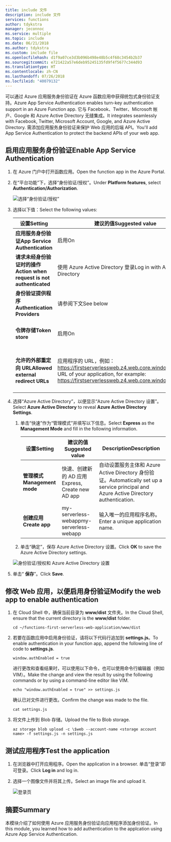 ```yaml
---
title: include 文件
description: include 文件
services: functions
author: tdykstra
manager: jeconnoc
ms.service: multiple
ms.topic: include
ms.date: 06/21/2018
ms.author: tdykstra
ms.custom: include file
ms.openlocfilehash: d1f9a07ce3d3b096b498e48b5c4f68c3454b2b37
ms.sourcegitcommit: e721422a57e6deb95245135fd9f4f5677c344d93
ms.translationtype: HT
ms.contentlocale: zh-CN
ms.lasthandoff: 07/26/2018
ms.locfileid: "40079132"
---
```

<span data-ttu-id="dfd8c-103">可以通过 Azure 应用服务身份验证在 Azure 函数应用中获得统包式身份验证支持。</span><span class="sxs-lookup"><span data-stu-id="dfd8c-103">Azure App Service Authentication enables turn-key authentication support in an Azure Function app.</span></span> <span data-ttu-id="dfd8c-104">它与 Facebook、Twitter、Microsoft 帐户、Google 和 Azure Active Directory 无缝集成。</span><span class="sxs-lookup"><span data-stu-id="dfd8c-104">It integrates seamlessly with Facebook, Twitter, Microsoft Account, Google, and Azure Active Directory.</span></span> <span data-ttu-id="dfd8c-105">需添加应用服务身份验证来保护 Web 应用的后端 API。</span><span class="sxs-lookup"><span data-stu-id="dfd8c-105">You'll add App Service Authentication to protect the backend APIs of your web app.</span></span>

## <a name="enable-app-service-authentication"></a><span data-ttu-id="dfd8c-106">启用应用服务身份验证</span><span class="sxs-lookup"><span data-stu-id="dfd8c-106">Enable App Service Authentication</span></span>

1. <span data-ttu-id="dfd8c-107">在 Azure 门户中打开函数应用。</span><span class="sxs-lookup"><span data-stu-id="dfd8c-107">Open the function app in the Azure Portal.</span></span>

1. <span data-ttu-id="dfd8c-108">在“平台功能”下，选择“身份验证/授权”。</span><span class="sxs-lookup"><span data-stu-id="dfd8c-108">Under **Platform features**, select **Authentication/Authorization**.</span></span>

    ![选择“身份验证/授权”](media/functions-first-serverless-web-app/6-authorization.jpg)

1. <span data-ttu-id="dfd8c-110">选择以下值：</span><span class="sxs-lookup"><span data-stu-id="dfd8c-110">Select the following values:</span></span>
    
    | <span data-ttu-id="dfd8c-111">设置</span><span class="sxs-lookup"><span data-stu-id="dfd8c-111">Setting</span></span>      |  <span data-ttu-id="dfd8c-112">建议的值</span><span class="sxs-lookup"><span data-stu-id="dfd8c-112">Suggested value</span></span>   | <span data-ttu-id="dfd8c-113">Description</span><span class="sxs-lookup"><span data-stu-id="dfd8c-113">Description</span></span>                                        |
    | --- | --- | ---|
    | <span data-ttu-id="dfd8c-114">**应用服务身份验证**</span><span class="sxs-lookup"><span data-stu-id="dfd8c-114">**App Service Authentication**</span></span> | <span data-ttu-id="dfd8c-115">启用</span><span class="sxs-lookup"><span data-stu-id="dfd8c-115">On</span></span> | <span data-ttu-id="dfd8c-116">启用身份验证</span><span class="sxs-lookup"><span data-stu-id="dfd8c-116">Enable authentication.</span></span> |
    | <span data-ttu-id="dfd8c-117">**请求未经身份验证时的操作**</span><span class="sxs-lookup"><span data-stu-id="dfd8c-117">**Action when request is not authenticated**</span></span> | <span data-ttu-id="dfd8c-118">使用 Azure Active Directory 登录</span><span class="sxs-lookup"><span data-stu-id="dfd8c-118">Log in with Azure Active Directory</span></span> | <span data-ttu-id="dfd8c-119">选择配置的身份验证方法（见下）。</span><span class="sxs-lookup"><span data-stu-id="dfd8c-119">Select a configured authentication method (below).</span></span> |
    | <span data-ttu-id="dfd8c-120">**身份验证提供程序**</span><span class="sxs-lookup"><span data-stu-id="dfd8c-120">**Authentication Providers**</span></span> | <span data-ttu-id="dfd8c-121">请参阅下文</span><span class="sxs-lookup"><span data-stu-id="dfd8c-121">See below</span></span> | <span data-ttu-id="dfd8c-122">请参阅下文</span><span class="sxs-lookup"><span data-stu-id="dfd8c-122">See below</span></span> |
    | <span data-ttu-id="dfd8c-123">**令牌存储**</span><span class="sxs-lookup"><span data-stu-id="dfd8c-123">**Token store**</span></span> | <span data-ttu-id="dfd8c-124">启用</span><span class="sxs-lookup"><span data-stu-id="dfd8c-124">On</span></span> | <span data-ttu-id="dfd8c-125">允许应用服务存储和管理令牌。</span><span class="sxs-lookup"><span data-stu-id="dfd8c-125">Allow App Service to store and manage tokens.</span></span> |
    | <span data-ttu-id="dfd8c-126">**允许的外部重定向 URL**</span><span class="sxs-lookup"><span data-stu-id="dfd8c-126">**Allowed external redirect URLs**</span></span> | <span data-ttu-id="dfd8c-127">应用程序的 URL，例如：https://firstserverlessweb.z4.web.core.windows.net/</span><span class="sxs-lookup"><span data-stu-id="dfd8c-127">The URL of your application, for example: https://firstserverlessweb.z4.web.core.windows.net/</span></span> | <span data-ttu-id="dfd8c-128">在用户进行身份验证后，允许将应用服务重定向到的 URL。</span><span class="sxs-lookup"><span data-stu-id="dfd8c-128">URL(s) that App Service is allowed to redirect to after a user is authenticated.</span></span> |

1. <span data-ttu-id="dfd8c-129">选择“Azure Active Directory”，以便显示“Azure Active Directory 设置”。</span><span class="sxs-lookup"><span data-stu-id="dfd8c-129">Select **Azure Active Directory** to reveal **Azure Active Directory Settings**.</span></span>

    1. <span data-ttu-id="dfd8c-130">单击“快速”作为“管理模式”并填写以下信息。</span><span class="sxs-lookup"><span data-stu-id="dfd8c-130">Select **Express** as the **Management Mode** and fill in the following information.</span></span>
    
        | <span data-ttu-id="dfd8c-131">设置</span><span class="sxs-lookup"><span data-stu-id="dfd8c-131">Setting</span></span>      |  <span data-ttu-id="dfd8c-132">建议的值</span><span class="sxs-lookup"><span data-stu-id="dfd8c-132">Suggested value</span></span>   | <span data-ttu-id="dfd8c-133">Description</span><span class="sxs-lookup"><span data-stu-id="dfd8c-133">Description</span></span>                                        |
        | --- | --- | ---|
        | <span data-ttu-id="dfd8c-134">**管理模式**</span><span class="sxs-lookup"><span data-stu-id="dfd8c-134">**Management mode**</span></span> | <span data-ttu-id="dfd8c-135">快速、创建新的 AD 应用</span><span class="sxs-lookup"><span data-stu-id="dfd8c-135">Express, Create new AD app</span></span> | <span data-ttu-id="dfd8c-136">自动设置服务主体和 Azure Active Directory 身份验证。</span><span class="sxs-lookup"><span data-stu-id="dfd8c-136">Automatically set up a service principal and Azure Active Directory authentication.</span></span> |
        | <span data-ttu-id="dfd8c-137">**创建应用**</span><span class="sxs-lookup"><span data-stu-id="dfd8c-137">**Create app**</span></span> | <span data-ttu-id="dfd8c-138">my-serverless-webapp</span><span class="sxs-lookup"><span data-stu-id="dfd8c-138">my-serverless-webapp</span></span> | <span data-ttu-id="dfd8c-139">输入唯一的应用程序名称。</span><span class="sxs-lookup"><span data-stu-id="dfd8c-139">Enter a unique application name.</span></span> |
    
    1. <span data-ttu-id="dfd8c-140">单击“确定”，保存 Azure Active Directory 设置。</span><span class="sxs-lookup"><span data-stu-id="dfd8c-140">Click **OK** to save the Azure Active Directory settings.</span></span>

    ![身份验证/授权和 Azure Active Directory 设置](media/functions-first-serverless-web-app/6-create-aad.png)

1. <span data-ttu-id="dfd8c-142">单击“ **保存**”。</span><span class="sxs-lookup"><span data-stu-id="dfd8c-142">Click **Save**.</span></span>


## <a name="modify-the-web-app-to-enable-authentication"></a><span data-ttu-id="dfd8c-143">修改 Web 应用，以便启用身份验证</span><span class="sxs-lookup"><span data-stu-id="dfd8c-143">Modify the web app to enable authentication</span></span>

1. <span data-ttu-id="dfd8c-144">在 Cloud Shell 中，确保当前目录为 **www/dist** 文件夹。</span><span class="sxs-lookup"><span data-stu-id="dfd8c-144">In the Cloud Shell, ensure that the current directory is the **www/dist** folder.</span></span>

    ```azurecli
    cd ~/functions-first-serverless-web-application/www/dist
    ```

1. <span data-ttu-id="dfd8c-145">若要在函数应用中启用身份验证，请将以下代码行追加到 **settings.js**。</span><span class="sxs-lookup"><span data-stu-id="dfd8c-145">To enable authentication in your function app, append the following line of code to **settings.js**.</span></span>

    `window.authEnabled = true`

    <span data-ttu-id="dfd8c-146">进行更改和查看结果时，可以使用以下命令，也可以使用命令行编辑器（例如 VIM）。</span><span class="sxs-lookup"><span data-stu-id="dfd8c-146">Make the change and view the result by using the following commands or by using a command-line editor like VIM.</span></span>

    ```azurecli
    echo "window.authEnabled = true" >> settings.js
    ```

    <span data-ttu-id="dfd8c-147">确认已对文件进行更改。</span><span class="sxs-lookup"><span data-stu-id="dfd8c-147">Confirm the change was made to the file.</span></span>

    ```azurecli
    cat settings.js
    ```

1. <span data-ttu-id="dfd8c-148">将文件上传到 Blob 存储。</span><span class="sxs-lookup"><span data-stu-id="dfd8c-148">Upload the file to Blob storage.</span></span>

    ```azurecli
    az storage blob upload -c \$web --account-name <storage account name> -f settings.js -n settings.js
    ```


## <a name="test-the-application"></a><span data-ttu-id="dfd8c-149">测试应用程序</span><span class="sxs-lookup"><span data-stu-id="dfd8c-149">Test the application</span></span>

1. <span data-ttu-id="dfd8c-150">在浏览器中打开应用程序。</span><span class="sxs-lookup"><span data-stu-id="dfd8c-150">Open the application in a browser.</span></span> <span data-ttu-id="dfd8c-151">单击“登录”即可登录。</span><span class="sxs-lookup"><span data-stu-id="dfd8c-151">Click **Log in** and log in.</span></span>

1. <span data-ttu-id="dfd8c-152">选择一个图像文件并将其上传。</span><span class="sxs-lookup"><span data-stu-id="dfd8c-152">Select an image file and upload it.</span></span>

    ![登录页](media/functions-first-serverless-web-app/6-aad-auth.png)
    

## <a name="summary"></a><span data-ttu-id="dfd8c-154">摘要</span><span class="sxs-lookup"><span data-stu-id="dfd8c-154">Summary</span></span>

<span data-ttu-id="dfd8c-155">本模块介绍了如何使用 Azure 应用服务身份验证向应用程序添加身份验证。</span><span class="sxs-lookup"><span data-stu-id="dfd8c-155">In this module, you learned how to add authentication to the applcation using Azure App Service Authentication.</span></span>
